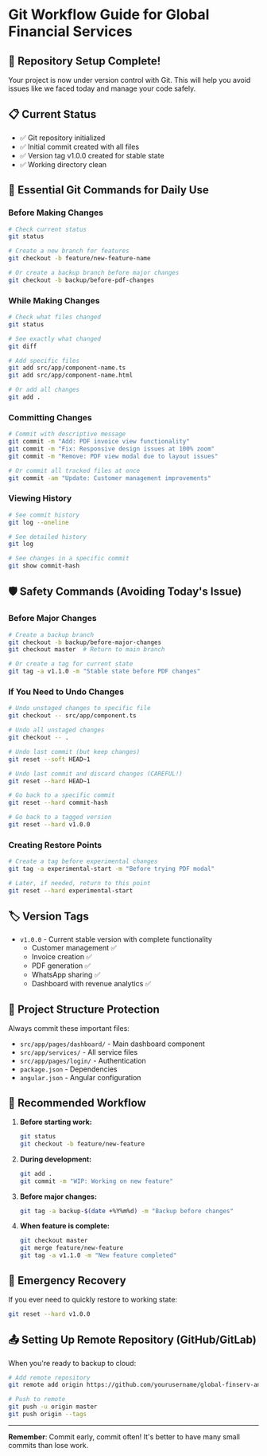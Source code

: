 # Git Workflow Guide for Global Financial Services

## 🎯 Repository Setup Complete!

Your project is now under version control with Git. This will help you avoid issues like we faced today and manage your code safely.

## 📋 Current Status
- ✅ Git repository initialized
- ✅ Initial commit created with all files
- ✅ Version tag v1.0.0 created for stable state
- ✅ Working directory clean

## 🚀 Essential Git Commands for Daily Use

### Before Making Changes
```bash
# Check current status
git status

# Create a new branch for features
git checkout -b feature/new-feature-name

# Or create a backup branch before major changes
git checkout -b backup/before-pdf-changes
```

### While Making Changes
```bash
# Check what files changed
git status

# See exactly what changed
git diff

# Add specific files
git add src/app/component-name.ts
git add src/app/component-name.html

# Or add all changes
git add .
```

### Committing Changes
```bash
# Commit with descriptive message
git commit -m "Add: PDF invoice view functionality"
git commit -m "Fix: Responsive design issues at 100% zoom"
git commit -m "Remove: PDF view modal due to layout issues"

# Or commit all tracked files at once
git commit -am "Update: Customer management improvements"
```

### Viewing History
```bash
# See commit history
git log --oneline

# See detailed history
git log

# See changes in a specific commit
git show commit-hash
```

## 🛡️ Safety Commands (Avoiding Today's Issue)

### Before Major Changes
```bash
# Create a backup branch
git checkout -b backup/before-major-changes
git checkout master  # Return to main branch

# Or create a tag for current state
git tag -a v1.1.0 -m "Stable state before PDF changes"
```

### If You Need to Undo Changes
```bash
# Undo unstaged changes to specific file
git checkout -- src/app/component.ts

# Undo all unstaged changes
git checkout -- .

# Undo last commit (but keep changes)
git reset --soft HEAD~1

# Undo last commit and discard changes (CAREFUL!)
git reset --hard HEAD~1

# Go back to a specific commit
git reset --hard commit-hash

# Go back to a tagged version
git reset --hard v1.0.0
```

### Creating Restore Points
```bash
# Create a tag before experimental changes
git tag -a experimental-start -m "Before trying PDF modal"

# Later, if needed, return to this point
git reset --hard experimental-start
```

## 🏷️ Version Tags
- `v1.0.0` - Current stable version with complete functionality
  - Customer management ✅
  - Invoice creation ✅
  - PDF generation ✅
  - WhatsApp sharing ✅
  - Dashboard with revenue analytics ✅

## 📁 Project Structure Protection
Always commit these important files:
- `src/app/pages/dashboard/` - Main dashboard component
- `src/app/services/` - All service files
- `src/app/pages/login/` - Authentication
- `package.json` - Dependencies
- `angular.json` - Angular configuration

## 🔄 Recommended Workflow

1. **Before starting work:**
   ```bash
   git status
   git checkout -b feature/new-feature
   ```

2. **During development:**
   ```bash
   git add .
   git commit -m "WIP: Working on new feature"
   ```

3. **Before major changes:**
   ```bash
   git tag -a backup-$(date +%Y%m%d) -m "Backup before changes"
   ```

4. **When feature is complete:**
   ```bash
   git checkout master
   git merge feature/new-feature
   git tag -a v1.1.0 -m "New feature completed"
   ```

## 🚨 Emergency Recovery
If you ever need to quickly restore to working state:
```bash
git reset --hard v1.0.0
```

## 📤 Setting Up Remote Repository (GitHub/GitLab)
When you're ready to backup to cloud:
```bash
# Add remote repository
git remote add origin https://github.com/yourusername/global-finserv-angular.git

# Push to remote
git push -u origin master
git push origin --tags
```

---
**Remember**: Commit early, commit often! It's better to have many small commits than lose work.
